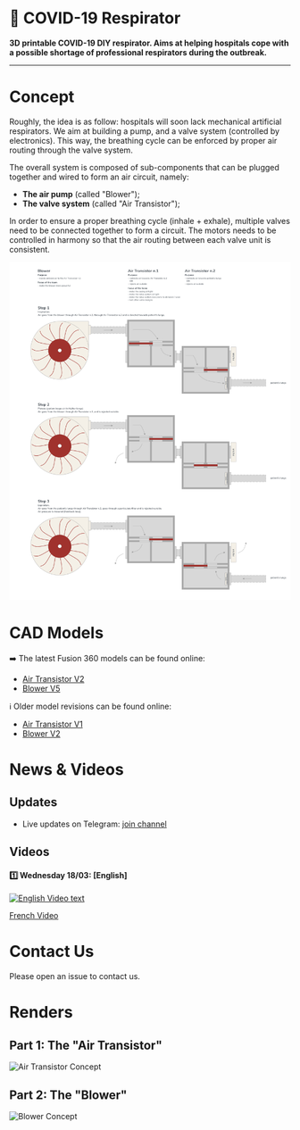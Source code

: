 🦠 COVID-19 Respirator
=====

**3D printable COVID-19 DIY respirator. Aims at helping hospitals cope with a possible shortage of professional respirators during the outbreak.**

---

# Concept

Roughly, the idea is as follow: hospitals will soon lack mechanical artificial respirators. We aim at building a pump, and a valve system (controlled by electronics). This way, the breathing cycle can be enforced by proper air routing through the valve system.

The overall system is composed of sub-components that can be plugged together and wired to form an air circuit, namely:

- **The air pump** (called "Blower");
- **The valve system** (called "Air Transistor");

In order to ensure a proper breathing cycle (inhale + exhale), multiple valves need to be connected together to form a circuit. The motors needs to be controlled in harmony so that the air routing between each valve unit is consistent.

![Overview scheme](schemes/overview.png)

# CAD Models

➡️ The latest Fusion 360 models can be found online:

* [Air Transistor V2](https://a360.co/2Unrwtp)
* [Blower V5](https://a360.co/3bbVesb)

ℹ️ Older model revisions can be found online:

* [Air Transistor V1](https://a360.co/2IS0x3U)
* [Blower V2](https://a360.co/33sQ6xi)

# News & Videos

## Updates

* Live updates on Telegram: [join channel](https://t.me/joinchat/AAAAAE_99-k7pKZur-GXCQ)

## Videos

#### 1️⃣ Wednesday 18/03: [English]

[![English Video text](https://img.youtube.com/vi/jv3o3x21038/0.jpg)](https://www.youtube.com/watch?v=jv3o3x21038)

[French Video](https://www.youtube.com/watch?v=tUfBgUm1w74)

# Contact Us

Please open an issue to contact us.

# Renders

## Part 1: The "Air Transistor"

![Air Transistor Concept](https://github.com/covid-response-projects/covid-respirator/raw/master/schemes/Air%20Transistor/Air%20Transistor%20(Render%204).png)

## Part 2: The "Blower"

![Blower Concept](https://github.com/covid-response-projects/covid-respirator/raw/master/schemes/Blower/Blower%20(Render%201).png)
